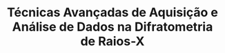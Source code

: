 ---
sigla: PEM5113
title: "Técnicas Avançadas de Aquisição e Análise de Dados na Difratometria de Raios-X"
title_en: "Advanced Techniques for Data Collecting and Analysis in X-Ray Diffractometry"

area:
    br: "97134 - Materiais Convencionais e Avançados"
    en: "97135 - Conventional and Advanced Materials"

teorica: 2
pratica: 0
estudos: 4
duracao: 15
total: 90
creditos: 6

docente: [paulo, vernilli]

objetivos:
    br: "Apresentar e aprofundar o conhecimento sobre as técnicas de aquisição de dados estruturais e interpretação de difratogramas, a partir dos quais são determinados os parâmetros estruturais de materiais."
    en: "The purpose of this course is to introduce and deepen the knowledge of the data acquisition and interpretation techniques of X-ray diffraction patterns in order to determine the crystal structures of materials."

justificativa:
    br: "Uma melhor compreensão da estrutura cristalina de materiais e a sua relação com as propriedades (mecânicas, térmicas, elétricas, magnéticas, ópticas) requer a utilização de técnicas aprimoradas de aquisição de dados de qualidades superiores e de interpretação dos resultados obtidos por difratometria de raios X."
    en: "A better understanding of the crystal structure of materials and their relationship with the properties (mechanical, thermal, electrical, magnetic, optical) requires the use of improved techniques for the acquisition of high-quality data and the accurate interpretation of the results obtained by X-ray diffraction."

conteudo:
    br: | 
        1. A estrutura cristalina: rede, base, grupo espacial. 
        2. A técnica de difratometria de raios X. 
        3. Estratégia para a coleta de dados de boa qualidade. Uso da radiação síncrotron. Método de padrão interno. 
        4. Fatores relacionados com as intensidades: fator de estrutura, fator de multiplicidade, fator de Lorentz-Polarização, fator de Debye-Waller. 
        5. Funções que modelam: o ruído de fundo, perfil das reflexões, rugosidade superficial, orientação preferencial. 
        6. Refinamento de estrutura cristalina. O método de Rietveld. Parâmetros refináveis. Interpretação dos resultados. Fatores de concordância. Exemplos de refinamento. Análise quantitativa.
    en: |
        1. The crystal structure: lattice, basis, space group.
        2. The X-ray diffraction technique
        3. Strategy for collecting high-quality data. Use of synchrotron radiation. Internal standard method.
        4. Factors related to the intensities: structure factor, multiplicity factor, Lorentz-polarization factor, Debye-Waller factor.
        5. Modelling functions: background, profile, surface roughness, preferred orientation.
        6. Crystal structure refinement. The Rietveld method. Refinable parameters. Interpretation of results. Agreement factors. Examples of structure refinement. Quantitative analysis.

avaliacao:
    br: "Aplicação de uma única prova prática com o uso de computador, que consiste no refinamento de uma estrutura cristalina a partir de um difratograma usando o métod"
    en: "The evaluation consists of application of a single practical test with use of personal computer based in the refinement of a crystal structure using the Rietveld method."

observacao:
    br: "Recomenda-se que o aluno tenha cursado previamente a disciplina Cristalografia e Difração de Raios X (PEM5106)"
    en: "It is recommended that the student has previously attended the Crystallography and X-ray Diffraction discipline (PEM 5106)"

referencias:
    br: |
        1. B. D. Cullity e S. R. Stock, Elements of X-Ray Diffraction, 3rd ed., Prentice Hall, New Jersey (2001). 
        2. H. P. Klug e L. E. Alexander, X-Ray Diffraction Procedures for Polycrystalline and Amorphous Materials, John Wiley, New York (1974). 
        3. V. K. Pecharsky, Fundamentals of powder diffraction and structural characterization of materials, Springer, New York (2005). 
        4. A. Craievich (ed.), Synchrotron Light: Applications and Related Instrumentation, v.1 e 2, World Scientific (1989). 
        5. R. A. Young (ed.), The Rietveld Method, International Union of Crystallography, Oxford University Press (1993). 
        6. C. O. Paiva-Santos, Aplicações do Método de Rietveld, Apostila, UNESP - Araraquara / SP.
---